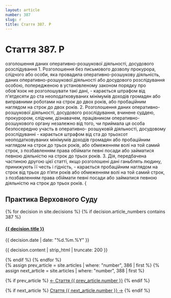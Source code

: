 ```yaml
---
layout: article
number: 387
slug: r
title: Стаття 387. Р
---
```


# Стаття 387. Р

озголошення даних оперативно-розшукової діяльності, досудового розслідування 1. Розголошення без письмового дозволу прокурора, слідчого або особи, яка провадила оперативно-розшукову діяльність, даних оперативно-розшукової діяльності або досудового розслідування особою, попередженою в установленому законом порядку про обов'язок не розголошувати такі дані, - карається штрафом від п'ятдесяти до ста неоподатковуваних мінімумів доходів громадян або виправними роботами на строк до двох років, або пробаційним наглядом на строк до двох років. 2. Розголошення даних оперативно-розшукової діяльності, досудового розслідування, вчинене суддею, прокурором, слідчим, дізнавачем, працівником оперативно-розшукового органу незалежно від того, чи приймала ця особа безпосередню участь в оперативно- розшуковій діяльності, досудовому розслідуванні - карається штрафом від ста до трьохсот неоподатковуваних мінімумів доходів громадян або пробаційним наглядом на строк до трьох років, або обмеженням волі на той самий строк, з позбавленням права обіймати певні посади або займатися певною діяльністю на строк до трьох років. 3. Дія, передбачена частиною другою цієї статті, якщо розголошені дані ганьблять людину, принижують її честь і гідність, - карається пробаційним наглядом на строк від трьох до п’яти років або обмеженням волі на той самий строк, з позбавленням права обіймати певні посади або займатися певною діяльністю на строк до трьох років. {

## Практика Верховного Суду

<div class="decisions-container">
{% for decision in site.decisions %}
  {% if decision.article_numbers contains 387 %}
    <div class="decision-item">
      <h4><a href="{{ decision.url }}">{{ decision.title }}</a></h4>
      <p class="decision-date">{{ decision.date | date: "%d.%m.%Y" }}</p>
      <p class="decision-excerpt">{{ decision.content | strip_html | truncate: 200 }}</p>
    </div>
  {% endif %}
{% endfor %}
</div>

<div class="article-navigation">
  {% assign prev_article = site.articles | where: "number", 386 | first %}
  {% assign next_article = site.articles | where: "number", 388 | first %}
  
  {% if prev_article %}
    <a href="{{ prev_article.url }}" class="prev-article">← Стаття {{ prev_article.number }}</a>
  {% endif %}
  
  {% if next_article %}
    <a href="{{ next_article.url }}" class="next-article">Стаття {{ next_article.number }} →</a>
  {% endif %}
</div>
